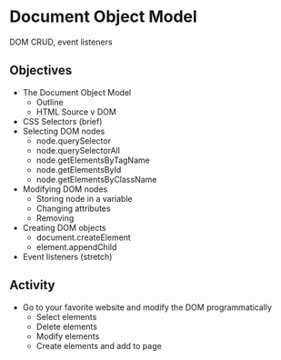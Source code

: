 # Document Object Model
DOM CRUD, event listeners

## Objectives
* The Document Object Model
    * Outline
    * HTML Source v DOM
* CSS Selectors (brief)
* Selecting DOM nodes
    * node.querySelector
    * node.querySelectorAll
    * node.getElementsByTagName
    * node.getElementsById
    * node.getElementsByClassName
* Modifying DOM nodes
    * Storing node in a variable
    * Changing attributes
    * Removing
* Creating DOM objects
    * document.createElement
    * element.appendChild
* Event listeners (stretch)

## Activity
* Go to your favorite website and modify the DOM programmatically
  * Select elements
  * Delete elements
  * Modify elements
  * Create elements and add to page
